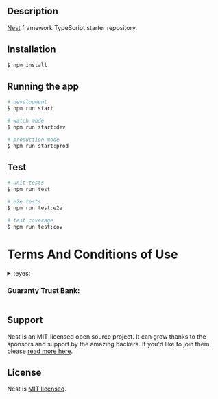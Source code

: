 ## Description

[Nest](https://github.com/nestjs/nest) framework TypeScript starter repository.

## Installation

```bash
$ npm install
```

## Running the app

```bash
# development
$ npm run start

# watch mode
$ npm run start:dev

# production mode
$ npm run start:prod
```

## Test

```bash
# unit tests
$ npm run test

# e2e tests
$ npm run test:e2e

# test coverage
$ npm run test:cov
```

# Terms And Conditions of Use

<details>
<summary>:eyes: <h3>Guaranty Trust Bank:</h3></summary>
Thank you for using Guaranty Trust Bank’s APIs, other developer services, and associated software (collectively, "APIs"). By accessing or using our APIs, you are agreeing to the terms below. If there is a conflict between these terms and additional terms applicable to a given API, the additional terms will control for that conflict. Collectively, we refer to the terms below, any additional terms, terms within the accompanying API documentation, and any applicable policies and guidelines as the "Terms." You agree to comply with the Terms and that the Terms control your relationship with us. So please read all the Terms carefully.

Section 1: Account and Registration

a. Accepting the Terms

You may not use the APIs and may not accept the Terms if (a) you are not of legal age to form a binding contract with GTBank, or (b) you are a person legally barred from using or receiving the APIs under the relevant applicable laws of Nigeria or other countries including the country in which you are resident or from which you use the APIs.

b. Entity Level Acceptance

If you are using the APIs on behalf of an entity, you represent and warrant that you have the authority to bind that entity to this Terms and by accepting this Terms, you are doing so on behalf of that entity (and all references to "you" in this Terms shall refer to that entity).

c. Registration

In order to access certain APIs, you may be required to provide certain information (such as identification or contact details) as part of the registration process for the APIs, or as part of your continued use of the APIs. Any registration information you give to GTBank mustl always be accurate and up to date and you must inform us promptly of any updates or changes thereto.

Section 2: Licence

a. API Licence

As long as you comply with this API Terms, GTBank grants you a limited, non-exclusive, non-assignable and non-transferable licence to use its APIs to develop, test, and support any software application, website, or product, and to integrate the GTBank APIs with your Application. Your licence is subject to the provisions set forth in Section 3 below, and you agree that violation of Section 3 will will constitute a fundamental breach and shall automatically terminate your licence to use the GTBank APIs.

Section 3: Using Our APIs

a. Your End Users

You shall request that your end users comply with (and not knowingly enable them to violate) applicable laws, regulations, and this Terms.

b. Compliance with Law, Third Party Rights, and Other GTBank Terms of Service

You shall comply with all relevant applicable laws, regulations, and third party rights (including without limitation, laws regarding the import or export of data or software, privacy, and local laws). You shall not use these APIs to encourage or promote illegal activities or violation of third party rights. You shall not violate any other terms of service with GTBank.

You shall not use these APIs in violation of any law or regulation, or rights of any person, including but not limited to intellectual property rights, rights of privacy, or rights of personality, or in any manner inconsistent with this Terms or GTBank’s other agreements to which you are subject.

c. Permitted Access

You shall only access (or attempt to access) an API by the means described in the documentation of that API. If GTBank assigns you a developer credentials (e.g. client IDs and Secret Keys), you must use them with the applicable APIs. You shall not misrepresent or mask either your identity or your API Clients’ identity when using the APIs or developer accounts.

d. Scope of Acceptable Use

You shall not use the APIs or any other technology in a manner that accesses or uses any information received beyond what GTBank allows under this Terms or the Documentation; that changes the GTBank’s Services; that breaks or circumvents any of GTBank’s technical, administrative, process or security measures, that disrupts or degrades the performance of the APIs; or that tests the vulnerability of GTBank’s systems or networks.

e. Malware

You shall not transmit or attempt to transmit any viruses or other computer programming that may damage, detrimentally interfere with, surreptitiously intercept, or expropriate any system or data.

f. Reverse Engineering

You shall not attempt to or reverse engineer or otherwise derive source code, trade secrets, or know-how in the APIs or portions thereof.

g. Commercial Use

You may charge for your Application. However, you shall not sell, rent, lease, sub-license, re-distribute, or syndicate access to the API Client and Secret Key.

h. API Limitations

GTBank shall in its sole discretion, set and enforce limits on your use of the APIs (e.g. limiting the number of API requests that you may make or the number of users you may serve). You hereby agree to, and will not attempt to circumvent such limitations documented with each API.

i. Communication with GTBank

We may send you certain communications in connection with your use of the APIs. Please review the applicable API documentation for information about opting out of certain types of communication.

j. Feedback

Where you provide feedback or suggestions about our APIs, then we (and those we allow) may use such information without recourse to you.

k. Non-Exclusivity

This Terms are non-exclusive to you. Therefore, you acknowledge that GTBank may develop products or services that may compete with the API Clients or any other products or services.

Section 4: Your API Clients

a. API Clients and Monitoring

The APIs are designed to help you enhance your websites and applications ("API Client(s)"). YOU HEREBY AGREE THAT GTBANK MAY MONITOR THE USE OF THE APIS TO ENSURE QUALITY, IMPROVE GTBANK’s PRODUCTS AND SERVICES, AND VERIFY YOUR COMPLIANCE WITH THIS TERMS. This monitoring may include, GTBANK accessing and using your API Client, for example to identify security issues that could affect GTBank or its customers. You will not interfere with this monitoring. GTBank shall use any technical means to overcome such interference. Also, GTBank may suspend access to the APIs by you or your API Client without notice if we reasonably believe that you are in violation of this Terms.

b. Security

You must protect user information collected by your API Client, including personally identifiable information ("PII"), from unauthorized access or use and will promptly report to your users any unauthorized access or use of such information to the extent required by applicable law.

c. Ownership

GTBank does not acquire ownership in your API Clients, and by using our APIs, you do not acquire ownership of any rights in our APIs or the content that is accessed through our APIs.

d. User Privacy and API Clients

You shall comply with all applicable privacy laws and regulations including those applying to PII. You shall provide and adhere to a privacy policy for your API Client that clearly and accurately describes to users of your API Client what user information you collect and how you use and share such information (including for advertising) with GTBank and third parties.

Section 5: Prohibitions and Confidentiality

a. API Prohibitions

When using the APIs, you shall not (or allow those acting on your behalf to):

Sublicense an API for use by a third party. Consequently, you shall not create an API Client that functions substantially the same as the APIs and offer it for use by third parties.
Perform an action with the intent of introducing to GTBank products and services any viruses, worms, defects, Trojan horses, malware, or any items of a destructive nature.
Defame, abuse, harass, stalk, or threaten other Users.
Interfere with or disrupt the APIs or the servers or networks providing the APIs.
Promote or facilitate unlawful or disruptive commercial messages or advertisements.
Reverse engineer or attempt to extract the source code from any API or any related software, except to the extent that this restriction is not expressly prohibited by applicable laws.
Use the APIs for any activities where the use or failure of the APIs could lead to death, personal injury, or environmental damage (such as the operation of nuclear facilities, air traffic control, or life support systems).
Remove, obscure, or alter any GTBank terms of service or any links to or notices of those terms.
b. Confidential Matters

Developer credentials (such as passwords, keys, and client IDs) are intended to be used to identify you and your API Client. You shall keep your credentials confidential and make reasonable efforts to prevent and discourage other API Clients from using your credentials. Developer credentials shall not be embedded in open source projects.
Our communications to you and our APIs shall contain GTBank confidential information. GTBank confidential information includes any materials, communications, and information that are marked confidential or that would normally be considered confidential under the circumstances. If you receive any such information, then you shall not disclose same to any third party without GTBank's prior written consent. GTBank confidential information does not include information that you independently developed or which was rightfully given to you by a third party without confidentiality obligation, or which becomes public through no fault of your own. However, you may disclose GTBank’s confidential information when compelled to do so by law but you shall provide us with reasonable prior notice, unless a court orders that we do not receive notice.
Section 6: Content

a. Content Accessible Through our APIs

Content accessible through our APIs may be subject to intellectual property rights, and, if so, you may not use it unless you are licensed to do so by the owner of that content or are otherwise permitted by law. Your access to the content provided by the API may be restricted, limited, or filtered in accordance with applicable laws, regulations, and policies.

b. Submission of Content

Some of our APIs may allow the submission of content. GTBank does not acquire the ownership of any intellectual property rights in the content that you submit to our APIs through your API Client, except as expressly provided in this Terms. For the sole purpose of enabling GTBank to provide, secure, and improve the APIs (and the related service(s)) and only in accordance with the applicable GTBank privacy policies, you give GTBank a perpetual, irrevocable, worldwide, sublicensable, royalty-free, and non-exclusive licence to Use contents submitted, posted, or displayed to or from the APIs through your API Client. "Use" means use, host, store, modify, communicate, and publish. Before you submit content to our APIs through your API Client, you will ensure that you have the necessary rights (including the necessary rights from your end users) to grant us the requisite licence.

c. Retrieval of content

When a user's non-public content is obtained through the APIs, you shall not expose that content to other users or to third parties without explicit opt-in consent from that user.

d. Data Portability

GTBank supports data portability. For as long as you use or store any user data that you obtained through the APIs, you agree to enable your users to export their equivalent data to other services or applications of their choice in a way that's substantially as fast and easy as exporting such data from GTBank products and services, subject to applicable laws, and you agree that you will not make that data available to third parties who do not also abide by this obligation.

e. Prohibitions on Content

Unless expressly permitted by the content owner, you shall not, and will not permit your end users or others acting on your behalf, to do the following with content returned from the APIs:

Scrape, build databases, or otherwise create permanent copies of such content, or keep cached copies longer than permitted by the cache header;
Copy, translate, modify, create a derivative work of, sell, lease, lend, convey, distribute, publicly display, or sublicense to any third party;
Misrepresent the source or ownership; or
Remove, obscure, or alter any copyright, trademark, or other proprietary rights notices; or falsify or delete any author attributions, legal notices, or other labels of the origin or source of material.

Section 7: Brand Features; Attribution

a. Brand Features

"Brand Features" is defined as the trade names, trademarks, service marks, logos, domain names, and other distinctive brand features of each party. Except where expressly stated, this Terms do not grant either party any right, title, or interest in or to the other party's Brand Features. All use by you of GTBank's Brand Features (including any goodwill associated therewith) shall inure to the benefit of GTBank.

b. Attribution

You agree to display any attribution(s) required by GTBank as described in the documentation for the API. GTBank hereby grants to you a non-transferable, non-sub-licensable, non-exclusive licence while this Terms are in effect to display GTBank's Brand Features for the purpose of promoting or advertising when you use the APIs. You must only use the GTBank Brand Features in accordance with this Terms and for the purpose of fulfilling your obligations under this Section. In using GTBank's Brand Features, you must follow the GTBank Brand Features Use Guidelines. You understand and agree that GTBank has the sole discretion to determine whether your attribution(s) and use of GTBank's Brand Features are in accordance with the above requirements and guidelines.

c. Publicity

You shall not make any statement regarding your use of an API which suggests partnership with, sponsorship by, or endorsement by GTBank without GTBank's prior written approval.

d. Promotional and Marketing Use

In the course of promoting, marketing, or demonstrating the APIs you are using, GTBank may produce and distribute incidental depictions, including screenshots, video, or other content from your API Client, and may use your company or product name. You therefore grant us all necessary rights for the above purposes.

Section 8: Storage of Data

a. Caching of Data

Where Data is cached, you should refresh the cache at least every 24 hours.

b. Secure Storage Measures

All Data should be stored and served using strong encryption.

c. Delete at Customers Request

You must delete all Data you have collected from a GTBank customer upon request by that customer, and when the GTBank customer deauthorises your Application or closes his or her account with you. Similarly, when a team stops using your Application, you should delete all Data obtained from that team.

d. Deletion at Termination

If we terminate your use of the APIs for any reason, then you must permanently delete all Data and any other information that you stored pursuant to your use of the APIs, except when doing so would cause you to violate any law or obligation imposed by a governmental authority.

e. No Other Storing

You shall not copy or store any Data or capture or store any information expressed by the Data (such as hashed or transferred data), except to the extent permitted by this Terms.

Section 9: Privacy and Copyright Protection

a. GTBank Privacy Policies

By using our APIs, GTBank may use submitted information in accordance with our privacy policies.

b. Your User Agreement and Privacy Policy

You must maintain a user agreement and privacy policy for your Application, which is prominently identified or located where users download or access your Application. Your privacy policy must meet applicable legal standards and accurately describe the collection, use, storage and sharing of data. You must promptly notify GTBank of any breaches of your user agreement or privacy policy that impact or may impact GTBank Customers..

Section 10: Security Measures

a. Protections

The network, operating system and software of your web servers, databases, and computer systems (collectively, “your Systems”) must be properly configured to securely operate your Application and store Data. Your Application must use reasonable security measures to protect your users’ information. You must not architect or select Your Systems in a manner to avoid the foregoing obligation.

b. Reporting

You must promptly report any security deficiencies in, or intrusions to, your Systems to GTBank in writing via email to fintech@gtbank.com or subsequent contact information posted on the Developer Portal. This includes any unauthorised access, use, disclosure or destruction of Data. You shall work with GTBank to immediately correct any security deficiency, and shall immediately disconnect any intrusions or intruder. In the event of any security deficiency or intrusion involving the Application, GTBank APIs or Data, you will make no public statements regarding such deficiencies or intrusions (e.g. press, blogs, social media, bulletin boards, etc.) without prior written and express permission from GTBank in each instance.

Section 11: Termination

a. Termination

You may stop using our APIs at any time with or without notice. However, if you want to terminate this Terms, you must provide GTBank with prior written notice and upon termination, cease your use of the applicable APIs. GTBank reserves the right to terminate the Terms with you or discontinue the APIs or any portion or feature or your access thereto for any reason and at any time without liability or other obligation to you.

b. Your Obligations Post-Termination

Upon the termination of this Terms or discontinuation of your access to an API, you will immediately stop using the API, cease all use of the GTBank Brand Features, and delete any cached or stored content that was permitted by the cache header under Section 5. GTBank may independently communicate with any account owner whose account(s) are associated with your API Client and developer credentials to provide notice of the termination of your right to use an API.

c. Surviving Provisions

When the Terms come to an end, those terms that by their nature are intended to continue indefinitely will continue to apply, including but not limited to: Sections 4b, 5, 8, 9, and 10.

d. Termination by Cause

GTBank may terminate the Terms if:

You become insolvent, admit in writing, to an inability to pay debts as they fall due or, suspends making payments on any of its debts or, by reason of actual or anticipated financial difficulties, commences negotiations with one or more of its creditors with a view to rescheduling any of its indebtedness..
It occurs that you breach the Terms, and the breach is not resolved within 14 days after being notified in writing by GTBank identifying such breach.
You file a petition to or answer to a petition seeking a reorganisation of the company you work in or are a major shareholder/stakeholder in, that is consuming our APIs.
You apply for or consent to the appointment of a receiver, trustee or liquidator for all of your assets.

For all the above, you are required to inform GTBank in writing prior to or no later than 3 days after the event.

e. Effects of Termination by Cause

I. Upon termination, all licences granted shall cease, including all Production environment access credentials granted to you by GTBank

II.

Upon request, you shall immediately return to GTBank or delete all GTBank’s confidential information in your possession, custody or control.

III.

You shall delete any stored Content obtained as a result of the use of GTBank’s APIs.

IV.

GTBank will make commercially reasonable efforts to remove all references and links to your Application from GTBank’s API services. GTBank is not obligated to delete copies of, references to or links to your Application.

Section 12: Liability for our APIs

a. WARRANTIES

EXCEPT AS EXPRESSLY SET OUT IN THIS TERMS, GTBANK DOES NOT MAKE ANY SPECIFIC PROMISES ABOUT THE APIS. FOR EXAMPLE, WE DON'T MAKE ANY COMMITMENTS ABOUT THE CONTENT ACCESSED THROUGH THE APIS, THE SPECIFIC FUNCTIONS OF THE APIS, OR THEIR RELIABILITY, AVAILABILITY, OR ABILITY TO MEET YOUR NEEDS. WE PROVIDE THE APIS "AS IS".

SOME JURISDICTIONS PROVIDE FOR CERTAIN WARRANTIES, LIKE THE IMPLIED WARRANTY OF MERCHANTABILITY, FITNESS FOR A PARTICULAR PURPOSE, AND NON-INFRINGEMENT. EXCEPT AS EXPRESSLY PROVIDED FOR IN THIS TERMS, TO THE EXTENT PERMITTED BY LAW, WE EXCLUDE ALL WARRANTIES, GUARANTEES, CONDITIONS, REPRESENTATIONS, AND UNDERTAKINGS.

b. LIMITATION OF LIABILITY

EXCEPT PERMITTED BY LAW, GTBANK WILL NOT BE RESPONSIBLE FOR LOST PROFITS, REVENUES, OR DATA; FINANCIAL LOSSES; OR INDIRECT, SPECIAL, CONSEQUENTIAL, EXEMPLARY, OR PUNITIVE DAMAGES.

TO THE EXTENT PERMITTED BY LAW, THE TOTAL LIABILITY OF GTBANK FOR ANY CLAIM UNDER THIS TERMS, INCLUDING FOR ANY IMPLIED WARRANTIES, IS LIMITED TO THE AMOUNT YOU PAID US TO USE THE APPLICABLE APIS (OR, IF WE CHOOSE, TO SUPPLYING YOU THE APIS AGAIN) DURING THE SIX MONTHS PRIOR TO THE EVENT GIVING RISE TO THE LIABILITY.

IN ALL CASES, GTBANK WILL NOT BE LIABLE FOR ANY EXPENSE, LOSS, OR DAMAGE THAT IS NOT REASONABLY FORESEEABLE.

c. Indemnification

Unless prohibited by applicable law, if you are a business, you shall defend and indemnify GTBank, and its affiliates, directors, officers, employees, and users, against all liabilities, damages, losses, costs, fees (including legal fees), and expenses relating to any allegation or third-party legal proceeding to the extent arising from:

your misuse or your end user's misuse of the APIs;
your violation or your end user's violation of this Terms; or
any content or data routed into or used with the APIs by you, those acting on your behalf, or your end users.
Section 13: General Provisions

a. Modification

We may modify this Terms or any portion to, for example, reflect changes to the law or changes to our APIs. You should look at this Terms regularly. We'll post notice of modifications to this Terms within the documentation of each applicable API, to this website, and/or in the GTBank developers portal. Changes will not apply retroactively and will become effective no sooner than 30 days after they are posted. However, changes addressing new functions for an API or changes made for legal reasons will be effective immediately. If you do not agree to the modified Terms for an API, you should discontinue your use of that API. Your continued use of the API shall constitute your acceptance of the modified Terms.

Section 14: Dispute Resolution

Any dispute arising out of or in connection with this Agreement, including any question regarding its existence, validity or termination, may be referred to and finally resolved by arbitration in accordance with the Arbitration and Conciliation Act, Cap. A18, Laws of the Federation of Nigeria, 2004. The number of arbitrators shall be one (1) to be agreed upon by the Parties or in default of agreement to be nominated by Chairman of the Chartered Institute of Arbitrators, United Kingdom, Nigerian Chapter. The seat, or legal place, of arbitration shall be Lagos. The language to be used in the arbitral proceedings shall be English.

Notwithstanding the above, the Parties may resort to litigation in the Nigerian courts for the resolution of any dispute arising under or in connection with this Agreement.

In the event a dispute occurs with respect to the usage of GTBank’s API, GTBank shall have the right to terminate the use of and access to its API.

</details>

## Support

Nest is an MIT-licensed open source project. It can grow thanks to the sponsors and support by the amazing backers. If you'd like to join them, please [read more here](https://docs.nestjs.com/support).

## License

Nest is [MIT licensed](LICENSE).
